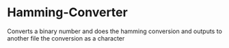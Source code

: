 # Hamming-Converter
Converts a binary number and does the hamming conversion and outputs to another file the conversion as a character
